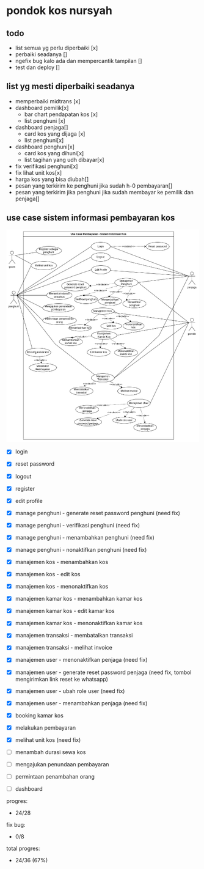 # pondok kos nursyah

## todo

- list semua yg perlu diperbaiki [x]
- perbaiki seadanya []
- ngefix bug kalo ada dan mempercantik tampilan []
- test dan deploy []

## list yg mesti diperbaiki seadanya
- memperbaiki midtrans [x]
- dashboard pemilik[x] 
   - bar chart pendapatan kos [x]
   - list penghuni [x]
- dashboard penjaga[]
   - card kos yang dijaga [x]
   - list penghuni[x]
- dashboard penghuni[x]
   - card kos yang dihuni[x]
   - list tagihan yang udh dibayar[x]
- fix verifikasi penghuni[x]
- fix lihat unit kos[x]
- harga kos yang bisa diubah[]
- pesan yang terkirim ke penghuni jika sudah h-0 pembayaran[]
- pesan yang terkirim jika penghuni jika sudah membayar ke pemilik dan penjaga[]

## use case sistem informasi pembayaran kos
![image](/public/use-case.drawio.png)

- [x] login
- [x] reset password
- [x] logout
- [x] register
- [x] edit profile

- [x] manage penghuni - generate reset password penghuni (need fix)
- [x] manage penghuni - verifikasi penghuni (need fix)
- [x] manage penghuni - menambahkan penghuni (need fix)
- [x] manage penghuni - nonaktifkan penghuni (need fix)

- [x] manajemen kos - menambahkan kos
- [x] manajemen kos - edit kos 
- [x] manajemen kos - menonaktifkan kos 

- [x] manajemen kamar kos - menambahkan kamar kos 
- [x] manajemen kamar kos - edit kamar kos 
- [x] manajemen kamar kos - menonaktifkan kamar kos 

- [x] manajemen transaksi - membatalkan transaksi 
- [x] manajemen transaksi - melihat invoice 

- [x] manajemen user - menonaktifkan penjaga (need fix)
- [x] manajemen user - generate reset password penjaga (need fix, tombol mengirimkan link reset ke whatsapp)
- [x] manajemen user - ubah role user (need fix)
- [x] manajemen user - menambahkan penjaga (need fix)

- [x] booking kamar kos 
- [x] melakukan pembayaran 


- [x] melihat unit kos (need fix)
- [ ] menambah durasi sewa kos
- [ ] mengajukan penundaan pembayaran
- [ ] permintaan penambahan orang

- [ ] dashboard

progres: 
- 24/28

fix bug:
- 0/8

total progres:
- 24/36 (67%)